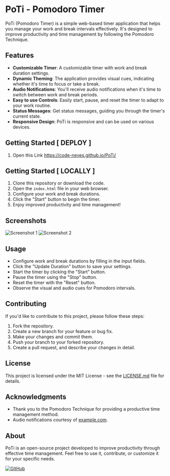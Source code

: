 # PoTi - Pomodoro Timer

PoTi (Pomodoro Timer) is a simple web-based timer application that helps you manage your work and break intervals effectively. It's designed to improve productivity and time management by following the Pomodoro Technique.

## Features

- **Customizable Timer**: A customizable timer with work and break duration settings.
- **Dynamic Theming**: The application provides visual cues, indicating whether it's time to focus or take a break.
- **Audio Notifications**: You'll receive audio notifications when it's time to switch between work and break periods.
- **Easy to use Controls**: Easily start, pause, and reset the timer to adapt to your work routine.
- **Status Messages**: Get status messages, guiding you through the timer's current state.
- **Responsive Design**: PoTi is responsive and can be used on various devices.

## Getting Started [ DEPLOY ]
1. Open this Link https://code-neves.github.io/PoTi/

## Getting Started [ LOCALLY ]

1. Clone this repository or download the code.
2. Open the `index.html` file in your web browser.
3. Configure your work and break durations.
4. Click the "Start" button to begin the timer.
5. Enjoy improved productivity and time management!

## Screenshots

![Screenshot 1](/screenshots/screenshot1.png)
![Screenshot 2](/screenshots/screenshot2.png)

## Usage

- Configure work and break durations by filling in the input fields.
- Click the "Update Duration" button to save your settings.
- Start the timer by clicking the "Start" button.
- Pause the timer using the "Stop" button.
- Reset the timer with the "Reset" button.
- Observe the visual and audio cues for Pomodoro intervals.

## Contributing

If you'd like to contribute to this project, please follow these steps:

1. Fork the repository.
2. Create a new branch for your feature or bug fix.
3. Make your changes and commit them.
4. Push your branch to your forked repository.
5. Create a pull request, and describe your changes in detail.

## License

This project is licensed under the MIT License - see the [LICENSE.md](LICENSE.md) file for details.

## Acknowledgments

- Thank you to the Pomodoro Technique for providing a productive time management method.
- Audio notifications courtesy of [example.com](example.com).

## About

PoTi is an open-source project developed to improve productivity through effective time management. Feel free to use it, contribute, or customize it for your specific needs.

[![GitHub](https://img.shields.io/github/license/code-neves/PoTi)](https://github.com/code-neves/PoTi/LICENSE.md)


